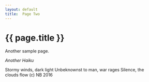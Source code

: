 ```yaml
---
layout: default
title:  Page Two
---
```


# {{ page.title }}


Another sample page.

_Another Haiku_

Stormy winds, dark light
Unbeknownst to man, war rages
Silence, the clouds flow
(c) NB 2016

